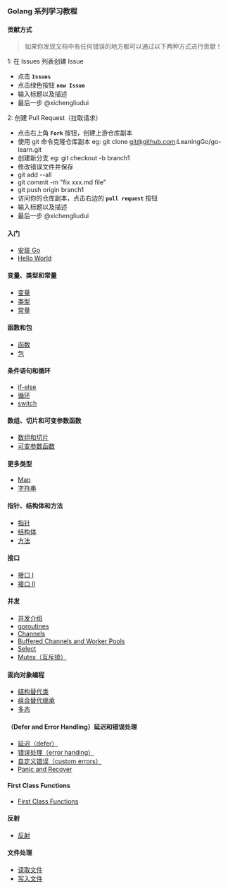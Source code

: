 
### Golang 系列学习教程

#### 贡献方式

> 如果你发现文档中有任何错误的地方都可以通过以下两种方式进行贡献！

1: 在 Issues 列表创建 Issue

* 点击 **`Issues`**
* 点击绿色按钮 **`new Issue`**
* 输入标题以及描述
* 最后一步 @xichengliudui

2: 创建 Pull Request（拉取请求）

* 点击右上角 **`Fork`** 按钮，创建上游仓库副本
* 使用 git 命令克隆仓库副本 eg: git clone git@github.com:LeaningGo/go-learn.git
* 创建新分支 eg: git checkout -b branch1
* 修改错误文件并保存
* git add --all
* git commit -m "fix xxx.md file"
* git push origin branch1
* 访问你的仓库副本，点击右边的 **`pull request`** 按钮
* 输入标题以及描述
* 最后一步 @xichengliudui

#### 入门
* [安装 Go](https://github.com/LeaningGo/go-learn/blob/master/go-install.md)
* [Hello World](https://github.com/LeaningGo/go-learn/blob/master/go-helloworld.md)

#### 变量、类型和常量
* [变量](https://github.com/LeaningGo/go-learn/blob/master/go-variables.md)
* [类型](https://github.com/LeaningGo/go-learn/blob/master/go-types.md)
* [常量](https://github.com/LeaningGo/go-learn/blob/master/go-constants.md)

#### 函数和包
* [函数](https://github.com/LeaningGo/go-learn/blob/master/go-functions.md)
* [包](https://github.com/LeaningGo/go-learn/blob/master/go-packages.md)

#### 条件语句和循环
* [if-else](https://github.com/LeaningGo/go-learn/blob/master/go-if-else.md)
* [循环](https://github.com/LeaningGo/go-learn/blob/master/go-loops.md)
* [switch](https://github.com/LeaningGo/go-learn/blob/master/go-switch.md)

#### 数组、切片和可变参数函数
* [数组和切片](https://github.com/LeaningGo/go-learn/blob/master/go-switch.md)
* [可变参数函数](https://github.com/LeaningGo/go-learn/blob/master/go-variadic-functions.md)

#### 更多类型
* [Map](https://github.com/LeaningGo/go-learn/blob/master/go-map.md)
* [字符串](https://github.com/LeaningGo/go-learn/blob/master/go-strings.md) 

#### 指针、结构体和方法
* [指针](https://github.com/LeaningGo/go-learn/blob/master/go-pointers.md)
* [结构体](https://github.com/LeaningGo/go-learn/blob/master/go-structures.md)
* [方法](https://github.com/LeaningGo/go-learn/blob/master/go-methods.md)

#### 接口
* [接口 I](https://github.com/LeaningGo/go-learn/blob/master/interface%20I.md)
* [接口 II](https://github.com/LeaningGo/go-learn/blob/master/interface%20II.md)

#### 并发
* [并发介绍](https://github.com/LeaningGo/go-learn/blob/master/Introduction%20to%20Concurrency.md)
* [goroutines](https://github.com/LeaningGo/go-learn/blob/master/goroutines.md)
* [Channels]()
* [Buffered Channels and Worker Pools]()
* [Select]()
* [Mutex（互斥锁）]()

#### 面向对象编程
* [结构替代类]()
* [组合替代继承]()
* [多态]()

#### （Defer and Error Handling）延迟和错误处理
* [延迟（defer）]()
* [错误处理（error handing）]()
* [自定义错误（custom errors）]()
* [Panic and Recover]()

#### First Class Functions
* [First Class Functions]()

#### 反射
* [反射]()

#### 文件处理
* [读取文件]()
* [写入文件]()
